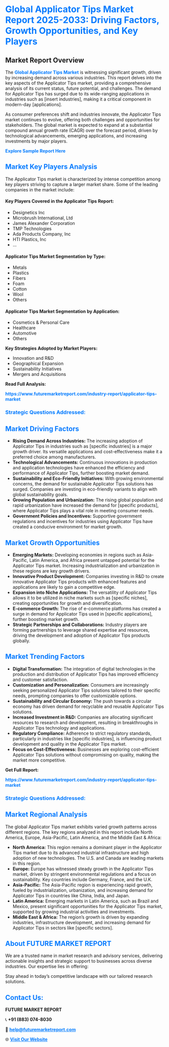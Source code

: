 <h1 style="color: #007BFF;">Global Applicator Tips Market Report 2025-2033: Driving Factors, Growth Opportunities, and Key Players</h1>

<section id="overview">
<h2>Market Report Overview</h2>
<p>The <a href="https://www.futuremarketreport.com/industry-report/applicator-tips-market" style="color: #007BFF; text-decoration: none;"><strong>Global Applicator Tips Market</strong></a> is witnessing significant growth, driven by increasing demand across various industries. This report delves into the key aspects of the Applicator Tips market, providing a comprehensive analysis of its current status, future potential, and challenges. The demand for Applicator Tips has surged due to its wide-ranging applications in industries such as [insert industries], making it a critical component in modern-day [applications].</p>
<p>As consumer preferences shift and industries innovate, the Applicator Tips market continues to evolve, offering both challenges and opportunities for stakeholders. The global market is expected to expand at a substantial compound annual growth rate (CAGR) over the forecast period, driven by technological advancements, emerging applications, and increasing investments by major players.</p>
</section>

<section id="overview">
<p><a href="https://www.futuremarketreport.com/request-sample/reportId=96568" style="color: #007BFF; text-decoration: none;"><strong>Explore Sample Report Here</strong></a></p>
</section>

<section id="key-players">
<h2 style="color: #007BFF;">Market Key Players Analysis</h2>
<p>The Applicator Tips market is characterized by intense competition among key players striving to capture a larger market share. Some of the leading companies in the market include:</p>
<h4>Key Players Covered in the Applicator Tips Report:</h4>
<ul><li>Designetics Inc</li><li>Microbrush International, Ltd</li><li>James Alexander Corporation</li><li>TMP Technologies</li><li>Ada Products Company, Inc</li><li>HTI Plastics, Inc</li><li>...</li></ul>
<h4>Applicator Tips Market Segmentation by Type:</h4>
<ul><li>Metals</li><li>Plastics</li><li>Fibers</li><li>Foam</li><li>Cotton</li><li>Wool</li><li>Others</li></ul>

<h4>Applicator Tips Market Segmentation by Application:</h4>
<ul><li>Cosmetics &amp; Personal Care</li><li>Healthcare</li><li>Automotive</li><li>Others</li></ul>
<p><strong>Key Strategies Adopted by Market Players:</strong></p>
<ul>
<li>Innovation and R&D</li>
<li>Geographical Expansion</li>
<li>Sustainability Initiatives</li>
<li>Mergers and Acquisitions</li>
</ul>
</section>

<section>
<p><strong>Read Full Analysis: </strong></p><a href="https://www.futuremarketreport.com/industry-report/applicator-tips-market" style="color: #007BFF; text-decoration: none;"><strong>https://www.futuremarketreport.com/industry-report/applicator-tips-market</strong></a>
<h3 style="color: #007BFF;">Strategic Questions Addressed:</h3>
</section>

<section id="driving-factors">
<h2 style="color: #007BFF;">Market Driving Factors</h2>
<ul>
<li><strong>Rising Demand Across Industries:</strong> The increasing adoption of Applicator Tips in industries such as [specific industries] is a major growth driver. Its versatile applications and cost-effectiveness make it a preferred choice among manufacturers.</li>
<li><strong>Technological Advancements:</strong> Continuous innovations in production and application technologies have enhanced the efficiency and performance of Applicator Tips, further boosting market demand.</li>
<li><strong>Sustainability and Eco-Friendly Initiatives:</strong> With growing environmental concerns, the demand for sustainable Applicator Tips solutions has surged. Companies are investing in eco-friendly variants to align with global sustainability goals.</li>
<li><strong>Growing Population and Urbanization:</strong> The rising global population and rapid urbanization have increased the demand for [specific products], where Applicator Tips plays a vital role in meeting consumer needs.</li>
<li><strong>Government Policies and Incentives:</strong> Supportive government regulations and incentives for industries using Applicator Tips have created a conducive environment for market growth.</li>
</ul>
</section>

<section id="growth-opportunities">
<h2 style="color: #007BFF;">Market Growth Opportunities</h2>
<ul>
<li><strong>Emerging Markets:</strong> Developing economies in regions such as Asia-Pacific, Latin America, and Africa present untapped potential for the Applicator Tips market. Increasing industrialization and urbanization in these regions are key growth drivers.</li>
<li><strong>Innovative Product Development:</strong> Companies investing in R&D to create innovative Applicator Tips products with enhanced features and applications are likely to gain a competitive edge.</li>
<li><strong>Expansion into Niche Applications:</strong> The versatility of Applicator Tips allows it to be utilized in niche markets such as [specific niches], creating opportunities for growth and diversification.</li>
<li><strong>E-commerce Growth:</strong> The rise of e-commerce platforms has created a surge in demand for Applicator Tips used in [specific applications], further boosting market growth.</li>
<li><strong>Strategic Partnerships and Collaborations:</strong> Industry players are forming partnerships to leverage shared expertise and resources, driving the development and adoption of Applicator Tips products globally.</li>
</ul>
</section>

<section id="trending-factors">
<h2 style="color: #007BFF;">Market Trending Factors</h2>
<ul>
<li><strong>Digital Transformation:</strong> The integration of digital technologies in the production and distribution of Applicator Tips has improved efficiency and customer satisfaction.</li>
<li><strong>Customization and Personalization:</strong> Consumers are increasingly seeking personalized Applicator Tips solutions tailored to their specific needs, prompting companies to offer customizable options.</li>
<li><strong>Sustainability and Circular Economy:</strong> The push towards a circular economy has driven demand for recyclable and reusable Applicator Tips solutions.</li>
<li><strong>Increased Investment in R&D:</strong> Companies are allocating significant resources to research and development, resulting in breakthroughs in Applicator Tips technology and applications.</li>
<li><strong>Regulatory Compliance:</strong> Adherence to strict regulatory standards, particularly in industries like [specific industries], is influencing product development and quality in the Applicator Tips market.</li>
<li><strong>Focus on Cost-Effectiveness:</strong> Businesses are exploring cost-efficient Applicator Tips solutions without compromising on quality, making the market more competitive.</li>
</ul>
</section>

<section>
<p><strong>Get Full Report: </strong></p><a href="https://www.futuremarketreport.com/industry-report/applicator-tips-market" style="color: #007BFF; text-decoration: none;"><strong>https://www.futuremarketreport.com/industry-report/applicator-tips-market</strong></a>
<h3 style="color: #007BFF;">Strategic Questions Addressed:</h3>
</section>


<section id="regional-analysis">
<h2 style="color: #007BFF;">Market Regional Analysis</h2>
<p>The global Applicator Tips market exhibits varied growth patterns across different regions. The key regions analyzed in this report include North America, Europe, Asia-Pacific, Latin America, and the Middle East & Africa:</p>
<ul>
<li><strong>North America:</strong> This region remains a dominant player in the Applicator Tips market due to its advanced industrial infrastructure and high adoption of new technologies. The U.S. and Canada are leading markets in this region.</li>
<li><strong>Europe:</strong> Europe has witnessed steady growth in the Applicator Tips market, driven by stringent environmental regulations and a focus on sustainability. Key countries include Germany, France, and the U.K.</li>
<li><strong>Asia-Pacific:</strong> The Asia-Pacific region is experiencing rapid growth, fueled by industrialization, urbanization, and increasing demand for Applicator Tips in countries like China, India, and Japan.</li>
<li><strong>Latin America:</strong> Emerging markets in Latin America, such as Brazil and Mexico, present significant opportunities for the Applicator Tips market, supported by growing industrial activities and investments.</li>
<li><strong>Middle East & Africa:</strong> The region’s growth is driven by expanding industries, infrastructure development, and increasing demand for Applicator Tips in sectors like [specific sectors].</li>
</ul>
</section>

<footer>
<h2 style="color: #007BFF;">About FUTURE MARKET REPORT</h2>
<p>We are a trusted name in market research and advisory services, delivering actionable insights and strategic support to businesses across diverse industries. Our expertise lies in offering:</p>

<p>Stay ahead in today’s competitive landscape with our tailored research solutions.</p>

<h2 style="color: #007BFF;">Contact Us:</h2>
<p><strong>FUTURE MARKET REPORT</strong></p>
<p>📞 <strong>+91 (883) 074-8030</strong></p>
<p>📧 <strong><a href="mailto:help@futuremarketreport.com" style="color: #007BFF;">help@futuremarketreport.com</a></strong></p>
<p>🌐 <strong><a href="https://www.futuremarketreport.com/" style="color: #007BFF;">Visit Our Website</a></strong></p>
</footer>